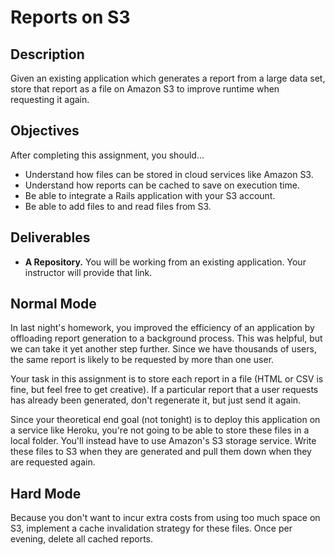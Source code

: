 # Reports on S3

## Description

Given an existing application which generates a report from a large data set, store that report as a file on Amazon S3 to improve runtime when requesting it again.

## Objectives

After completing this assignment, you should...

* Understand how files can be stored in cloud services like Amazon S3.
* Understand how reports can be cached to save on execution time.
* Be able to integrate a Rails application with your S3 account.
* Be able to add files to and read files from S3.

## Deliverables

* **A Repository.** You will be working from an existing application.  Your instructor will provide that link.

## Normal Mode

In last night's homework, you improved the efficiency of an application by offloading report generation to a background process.  This was helpful, but we can take it yet another step further.  Since we have thousands of users, the same report is likely to be requested by more than one user.

Your task in this assignment is to store each report in a file (HTML or CSV is fine, but feel free to get creative).  If a particular report that a user requests has already been generated, don't regenerate it, but just send it again.

Since your theoretical end goal (not tonight) is to deploy this application on a service like Heroku, you're not going to be able to store these files in a local folder.  You'll instead have to use Amazon's S3 storage service.  Write these files to S3 when they are generated and pull them down when they are requested again.

## Hard Mode

Because you don't want to incur extra costs from using too much space on S3, implement a cache invalidation strategy for these files.  Once per evening, delete all cached reports.
